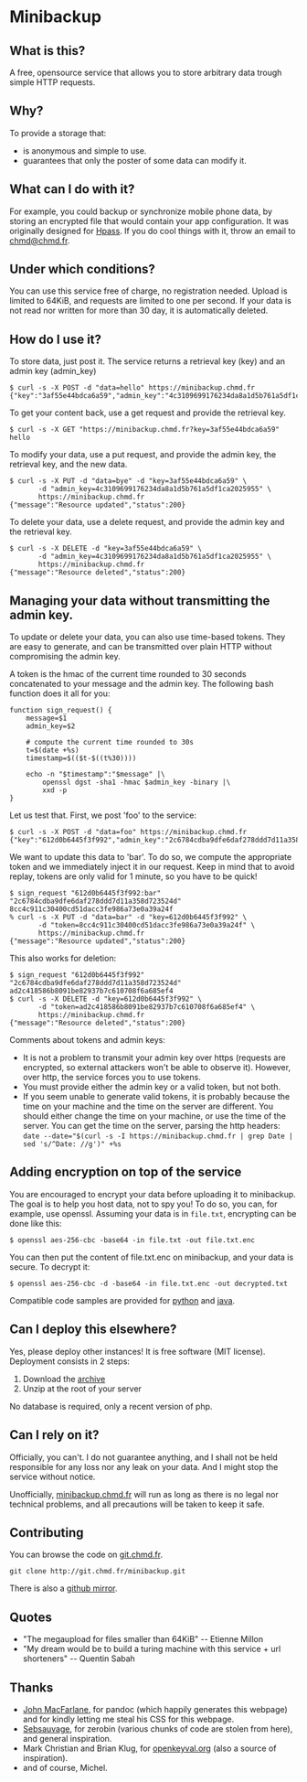 Minibackup
==========

What is this?
-------------

A free, opensource service that allows you to store arbitrary data trough
simple HTTP requests.

Why?
----

To provide a storage that:

 - is anonymous and simple to use.
 - guarantees that only the poster of some data can modify it.

What can I do with it?
----------------------

For example, you could backup or synchronize mobile phone data, by storing
an encrypted file that would contain your app configuration.  It was
originally designed for [Hpass](http://hpass.chmd.fr/). If you do cool
things with it, throw an email to [chmd@chmd.fr](mailto://chmd@chmd.fr).

Under which conditions?
-----------------------

You can use this service free of charge, no registration needed. Upload is
limited to 64KiB, and requests are limited to one per second. If your data
is not read nor written for more than 30 day, it is automatically deleted.

How do I use it?
----------------

To store data, just post it. The service returns a retrieval key (key) and an admin key (admin_key)

    $ curl -s -X POST -d "data=hello" https://minibackup.chmd.fr
    {"key":"3af55e44bdca6a59","admin_key":"4c3109699176234da8a1d5b761a5df1ca2025955","status":201}


To get your content back, use a get request and provide the retrieval key.

    $ curl -s -X GET "https://minibackup.chmd.fr?key=3af55e44bdca6a59"
    hello

To modify your data, use a put request, and provide the admin key, the
retrieval key, and the new data.

    $ curl -s -X PUT -d "data=bye" -d "key=3af55e44bdca6a59" \
           -d "admin_key=4c3109699176234da8a1d5b761a5df1ca2025955" \
           https://minibackup.chmd.fr
    {"message":"Resource updated","status":200}

To delete your data, use a delete request, and provide the admin key and
the retrieval key.

    $ curl -s -X DELETE -d "key=3af55e44bdca6a59" \
           -d "admin_key=4c3109699176234da8a1d5b761a5df1ca2025955" \
           https://minibackup.chmd.fr
    {"message":"Resource deleted","status":200}

Managing your data without transmitting the admin key.
------------------------------------------------------

To update or delete your data, you can also use time-based tokens. They
are easy to generate, and can be transmitted over plain HTTP without
compromising the admin key.

A token is the hmac of the current time rounded to 30 seconds concatenated
to your message and the admin key. The following bash function does it all
for you:

    function sign_request() {
        message=$1
        admin_key=$2
    
        # compute the current time rounded to 30s
        t=$(date +%s)
        timestamp=$(($t-$((t%30))))
    
        echo -n "$timestamp":"$message" |\
            openssl dgst -sha1 -hmac $admin_key -binary |\
            xxd -p
    }

Let us test that. First, we post 'foo' to the service:

    $ curl -s -X POST -d "data=foo" https://minibackup.chmd.fr
    {"key":"612d0b6445f3f992","admin_key":"2c6784cdba9dfe6daf278ddd7d11a358d723524d","status":201}

We want to update this data to 'bar'. To do so, we compute the appropriate
token and we immediately inject it in our request. Keep in mind that to
avoid replay, tokens are only valid for 1 minute, so you have to be
quick!

    $ sign_request "612d0b6445f3f992:bar" "2c6784cdba9dfe6daf278ddd7d11a358d723524d"
    8cc4c911c30400cd51dacc3fe986a73e0a39a24f
    % curl -s -X PUT -d "data=bar" -d "key=612d0b6445f3f992" \
           -d "token=8cc4c911c30400cd51dacc3fe986a73e0a39a24f" \
           https://minibackup.chmd.fr
    {"message":"Resource updated","status":200}

This also works for deletion:

    $ sign_request "612d0b6445f3f992" "2c6784cdba9dfe6daf278ddd7d11a358d723524d"
    ad2c418586b8091be82937b7c610708f6a685ef4
    $ curl -s -X DELETE -d "key=612d0b6445f3f992" \
           -d "token=ad2c418586b8091be82937b7c610708f6a685ef4" \
           https://minibackup.chmd.fr
    {"message":"Resource deleted","status":200}

Comments about tokens and admin keys:

* It is not a problem to transmit your admin key over https (requests are
  encrypted, so external attackers won't be able to observe it).
  However, over http, the service forces you to use tokens.
* You must provide either the admin key or a valid token, but not both.
* If you seem unable to generate valid tokens, it is probably because the
  time on your machine and the time on the server are different. You
  should either change the time on your machine, or use the time of the
  server. You can get the time on the server, parsing the http headers:
  `date --date="$(curl -s -I https://minibackup.chmd.fr | grep Date | sed 's/^Date: //g')" +%s`

Adding encryption on top of the service
---------------------------------------

You are encouraged to encrypt your data before uploading it to minibackup.
The goal is to help you host data, not to spy you! To do so, you can, for
example, use openssl. Assuming your data is in `file.txt`, encrypting can
be done like this:

    $ openssl aes-256-cbc -base64 -in file.txt -out file.txt.enc

You can then put the content of file.txt.enc on minibackup, and your data
is secure. To decrypt it:

    $ openssl aes-256-cbc -d -base64 -in file.txt.enc -out decrypted.txt

Compatible code samples are provided for [python](/samples/openssl-aes.py)
and [java](/samples/OpensslAES.java).

Can I deploy this elsewhere?
----------------------------

Yes, please deploy other instances! It is free software (MIT license).
Deployment consists in 2 steps:

 1. Download the [archive](minibackup.zip)
 2. Unzip at the root of your server

No database is required, only a recent version of php.

Can I rely on it?
-----------------

Officially, you can't. I do not guarantee anything, and I shall not be
held responsible for any loss nor any leak on your data. And I might stop
the service without notice.

Unofficially, [minibackup.chmd.fr](https://minibackup.chmd.fr) will run as
long as there is no legal nor technical problems, and all precautions will
be taken to keep it safe.

Contributing
------------

You can browse the code on
[git.chmd.fr](http://git.chmd.fr/?p=minibackup.git).

    git clone http://git.chmd.fr/minibackup.git

There is also a [github
mirror](https://github.com/chmduquesne/minibackup).

Quotes
------

* "The megaupload for files smaller than 64KiB" -- Etienne Millon
* "My dream would be to build a turing machine with this service + url
  shorteners" -- Quentin Sabah

Thanks
------

* [John MacFarlane](http://johnmacfarlane.net/), for pandoc (which happily
  generates this webpage) and for kindly letting me steal his CSS for this
  webpage.
* [Sebsauvage](http://sebsauvage.net/), for zerobin (various chunks of
  code are stolen from here), and general inspiration.
* Mark Christian and Brian Klug, for
  [openkeyval.org](http://openkeyval.org) (also a source of inspiration).
* and of course, Michel.
